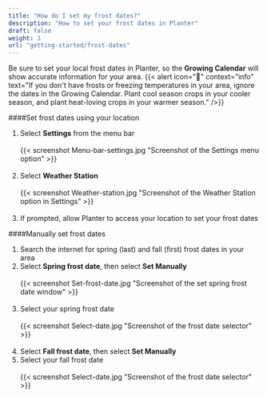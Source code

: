 ```yaml
---
title: "How do I set my frost dates?"
description: "How to set your frost dates in Planter"
draft: false
weight: 3
url: "getting-started/frost-dates"
---
```


Be sure to set your local frost dates in Planter, so the **Growing Calendar** will show accurate information for your area.
{{< alert icon="🌴" context="info" text="If you don't have frosts or freezing temperatures in your area, ignore the dates in the Growing Calendar. Plant cool season crops in your cooler season, and plant heat-loving crops in your warmer season." />}}

####Set frost dates using your location

1. Select **Settings** from the menu bar<br /><br />
{{< screenshot Menu-bar-settings.jpg "Screenshot of the Settings menu option" >}}<br /><br />
2. Select **Weather Station**<br /><br />
{{< screenshot Weather-station.jpg "Screenshot of the Weather Station option in Settings" >}}<br /><br />
3. If prompted, allow Planter to access your location to set your frost dates

####Manually set frost dates

1. Search the internet for spring (last) and fall (first) frost dates in your area
2. Select **Spring frost date**, then select **Set Manually**<br /><br />
{{< screenshot Set-frost-date.jpg "Screenshot of the set spring frost date window" >}}<br /><br />
3. Select your spring frost date<br /><br />
{{< screenshot Select-date.jpg "Screenshot of the frost date selector" >}}<br /><br />
4. Select **Fall frost date**, then select **Set Manually**
5. Select your fall frost date<br /><br />
{{< screenshot Select-date.jpg "Screenshot of the frost date selector" >}}<br /><br />
